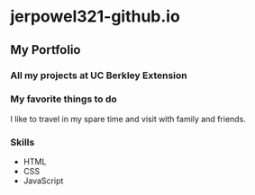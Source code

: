 # jerpowel321-github.io

## My Portfolio
### All my projects at UC Berkley Extension



### My favorite things to do 

I like to travel in my spare time and visit with family and friends. 



### Skills
* HTML
* CSS
* JavaScript






